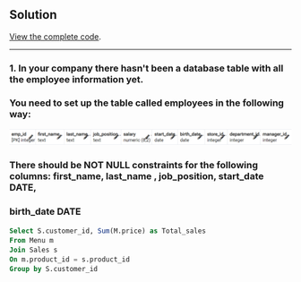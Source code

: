 # 

## Solution

[View the complete code](https://github.com/YogeshOlla/8-Weeks-SQL-Challenge/blob/main/Case%20Study%201%20-%20Danny's%20Diner/SQL%20Code/Case%20Study%201%20-%20Danny's%20Diner.sql).

***

### 1. In your company there hasn't been a database table with all the employee information yet.
###    You need to set up the table called employees in the following way:
![alt text](image.png)

### There should be NOT NULL constraints for the following columns: first_name, last_name , job_position, start_date DATE,
### birth_date DATE




````sql
Select S.customer_id, Sum(M.price) as Total_sales
From Menu m
Join Sales s
On m.product_id = s.product_id
Group by S.customer_id
````

